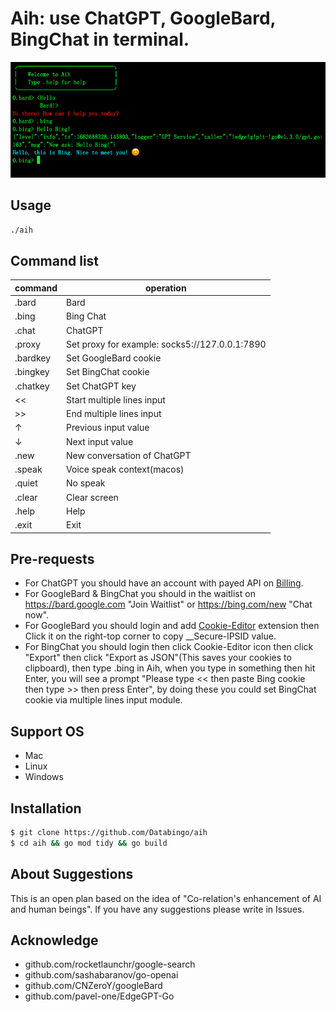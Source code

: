# Aih: use ChatGPT, GoogleBard, BingChat in terminal. 

![screenshot](aih.png)

## Usage
```bash
./aih
```
## Command list
|command   | operation|
|----------|----------|
|.bard      | Bard|
|.bing      | Bing Chat|
|.chat      | ChatGPT|
|.proxy     | Set proxy for example: socks5://127.0.0.1:7890|
|.bardkey   | Set GoogleBard cookie|
|.bingkey   | Set BingChat cookie|
|.chatkey   | Set ChatGPT key|
|<<          | Start multiple lines input|
|>>          | End multiple lines input|
|↑          | Previous input value|
|↓          | Next input value|
|.new       | New conversation of ChatGPT|
|.speak     | Voice speak context(macos)|
|.quiet     | No speak |
|.clear     | Clear screen|
|.help      | Help|
|.exit      | Exit|

## Pre-requests
- For ChatGPT you should have an account with payed API on [Billing](https://platform.openai.com/account/billing/overview). 
- For GoogleBard & BingChat you should in the waitlist on https://bard.google.com "Join Waitlist" or https://bing.com/new "Chat now".
- For GoogleBard you should login and add [Cookie-Editor](https://cookie-editor.cgagnier.ca) extension then Click it on the right-top corner to copy __Secure-lPSID value.
- For BingChat you should login then click Cookie-Editor icon then click "Export" then click "Export as JSON"(This saves your cookies to clipboard), then type .bing in Aih, when you type in something then hit Enter, you will see a prompt "Please type << then paste Bing cookie then type >> then press Enter", by doing these you could set BingChat cookie via multiple lines input module.

## Support OS
- Mac
- Linux
- Windows

## Installation
```bash
$ git clone https://github.com/Databingo/aih
$ cd aih && go mod tidy && go build 
```
## About Suggestions
This is an open plan based on the idea of "Co-relation's enhancement of AI and human beings".
If you have any suggestions please write in Issues.

## Acknowledge
- github.com/rocketlaunchr/google-search
- github.com/sashabaranov/go-openai 
- github.com/CNZeroY/googleBard
- github.com/pavel-one/EdgeGPT-Go
